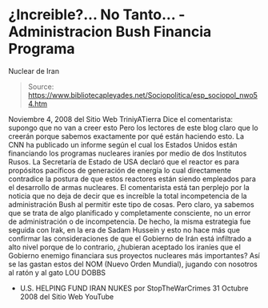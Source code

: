 # ¿Increible?... No Tanto... - Administracion Bush Financia Programa 
Nuclear de Iran

> Source: https://www.bibliotecapleyades.net/Sociopolitica/esp_sociopol_nwo54.htm

Noviembre 4, 2008
del Sitio Web
TriniyATierra
Dice el comentarista:
supongo que no van a creer esto
Pero los lectores de este blog claro que lo creerán porque sabemos
exactamente por qué están haciendo esto.
La CNN ha publicado un informe según el cual los Estados Unidos están
financiando los programas nucleares iraníes por medio de dos Institutos
Rusos.
La Secretaría de Estado de USA declaró que el reactor es para propósitos
pacíficos de generación de energía lo cual directamente contradice la
postura de que estos reactores están siendo empleados para el desarrollo de
armas nucleares.
El comentarista está tan perplejo por la noticia que no deja de decir que es
increíble la total incompetencia de la administración Bush al permitir este
tipo de cosas.
Pero claro, ya sabemos que se trata de algo planificado y
completamente consciente, no un error de administración o de incompetencia.
De hecho, la misma estrategia fue seguida con Irak, en la era de
Sadam
Hussein y esto no hace más que confirmar las consideraciones de que el
Gobierno de Irán está infiltrado a alto nivel porque de lo contrario, ¿hubieran
aceptado los iraníes que el Gobierno enemigo financiara sus proyectos
nucleares más importantes?
Así se las gastan estos del NOM (Nuevo
Orden Mundial), jugando con nosotros al ratón y al gato
LOU DOBBS
- U.S. HELPING FUND IRAN NUKES
por
StopTheWarCrimes
31 Octubre 2008
del Sitio Web
YouTube
